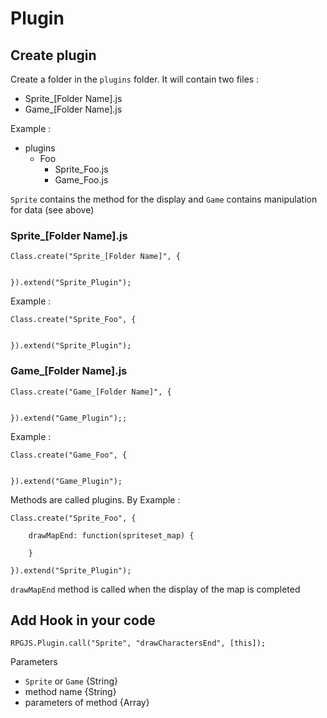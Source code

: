 # Plugin

## Create plugin

Create a folder in the `plugins` folder. It will contain two files :

- Sprite_[Folder Name].js
- Game_[Folder Name].js

Example :

- plugins
    - Foo
        - Sprite_Foo.js
        - Game_Foo.js

`Sprite` contains the method for the display and `Game` contains manipulation for data (see above)

### Sprite_[Folder Name].js
    
    Class.create("Sprite_[Folder Name]", {
    
    
    }).extend("Sprite_Plugin");

Example :

    Class.create("Sprite_Foo", {
    
    
    }).extend("Sprite_Plugin");


### Game_[Folder Name].js
    
    Class.create("Game_[Folder Name]", {
    
    
    }).extend("Game_Plugin");;

Example :

    Class.create("Game_Foo", {
    
    
    }).extend("Game_Plugin");

Methods are called plugins. By Example :

    Class.create("Sprite_Foo", {
    
        drawMapEnd: function(spriteset_map) {

        }
    
    }).extend("Sprite_Plugin");

`drawMapEnd` method is called when the display of the map is completed

## Add Hook in your code

    RPGJS.Plugin.call("Sprite", "drawCharactersEnd", [this]);

Parameters

- `Sprite` or `Game` {String}
- method name {String}
- parameters of method {Array}
